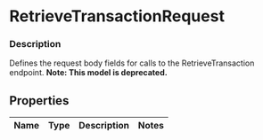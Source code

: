 
# RetrieveTransactionRequest

### Description

Defines the request body fields for calls to the RetrieveTransaction endpoint.
**Note: This model is deprecated.**

## Properties
Name | Type | Description | Notes
------------ | ------------- | ------------- | -------------



